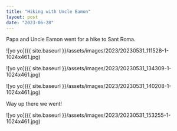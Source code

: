 ```yaml
---
title: "Hiking with Uncle Eamon"
layout: post
date: "2023-06-28"
---
```


Papa and Uncle Eamon went for a hike to Sant Roma.

![yo yo]({{ site.baseurl }}/assets/images/2023/20230531_111528-1-1024x461.jpg)

![yo yo]({{ site.baseurl }}/assets/images/2023/20230531_134309-1-1024x461.jpg)

![yo yo]({{ site.baseurl }}/assets/images/2023/20230531_140208-1-1024x461.jpg)

Way up there we went!

![yo yo]({{ site.baseurl }}/assets/images/2023/20230531_153255-1-1024x461.jpg)
